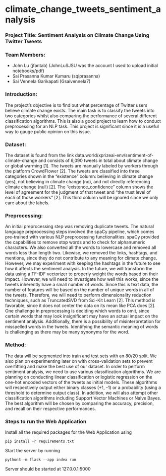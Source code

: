# climate_change_tweets_sentiment_analysis 
### Project Title: Sentiment Analysis on Climate Change Using Twitter Tweets

### Team Members:
- John Lu (jfantab) (JohnLuSJSU was the account I used to upload initial notebooks/pdf)
- Sai Prasanna Kumar Kumaru (sqiprasanna)
- Sai Vennela Garikapati (Gsaivennela7)

### Introduction:


The project’s objective is to find out what percentage of Twitter users believe climate change exists. The main task is to classify the tweets into two categories whilst also comparing the performance of several different classification algorithms. This is also a good project to learn how to conduct preprocessing for an NLP task. This project is significant since it is a useful way to gauge public opinion on this issue. 

### Dataset:


The dataset is found from the link data.world/xprizeai-env/sentiment-of-climate-change and consists of 6,090 tweets in total about climate change or global warming [1]. The tweets are manually labeled by workers through the platform CrowdFlower [2]. The tweets are classified into three categories shown in the “existence” column: believing in climate change (yes), not believing in climate change (no), and not directly referencing climate change (null) [2]. The “existence_confidence” column shows the level of agreement for the judgment of that tweet and “the trust level of each of those workers” [2]. This third column will be ignored since we only care about the labels.

### Preprocessing:


An initial preprocessing step was removing duplicate tweets. The natural language preprocessing steps involved the spaCy pipeline, which comes pre-trained with various NLP preprocessing functionalities. spaCy provided the capabilities to remove stop words and to check for alphanumeric characters. We also converted all the words to lowercase and removed all words less than length two. Likewise, we removed the links, hashtags, and mentions, since they do not contribute to any meaning for climate change. However, we may experiment with keeping the hashtags in the future to see how it affects the sentiment analysis. 
In the future, we will transform the data using a TF-IDF vectorizer to properly weight the words based on their impact. However, we will need to investigate how well this works, since the tweets inherently have a small number of words.
Since this is text data, the number of features will be based on the number of unique words in all of the tweets. Therefore, we will need to perform dimensionality reduction techniques, such as TruncatedSVD from Sci-Kit Learn [2]. This method is favorable, since it does not center the data on its mean like PCA does [2].
One challenge in preprocessing is deciding which words to omit, since certain words that may look insignificant may have an actual impact on the sentiment analysis. Additionally, there is a possibility of misinterpretation for misspelled words in the tweets. Identifying the semantic meaning of words is challenging as there may be many synonyms for the word. 

### Method: 


The data will be segmented into train and test sets with an 80/20 split. We also plan on experimenting later on with cross-validation sets to prevent overfitting and make the best use of our dataset.
In order to perform sentiment analysis, we need to use various classification algorithms. We are planning on conducting linear classification or logistic regression on the one-hot encoded vectors of the tweets as initial models. These algorithms will respectively output either binary classes (+1, -1) or a probability (using a threshold to determine output class). In addition, we will also attempt other classification algorithms including Support Vector Machines or Naive Bayes. The best algorithm will be chosen by comparing the accuracy, precision, and recall on their respective performances.

### Steps to run the Web Application


Install all the required packages for the Web Application using
```
pip install -r requirements.txt
```

Start the server by running
```
python3 -m flask --app index run
```

Server should be started at 127.0.0.1:5000


